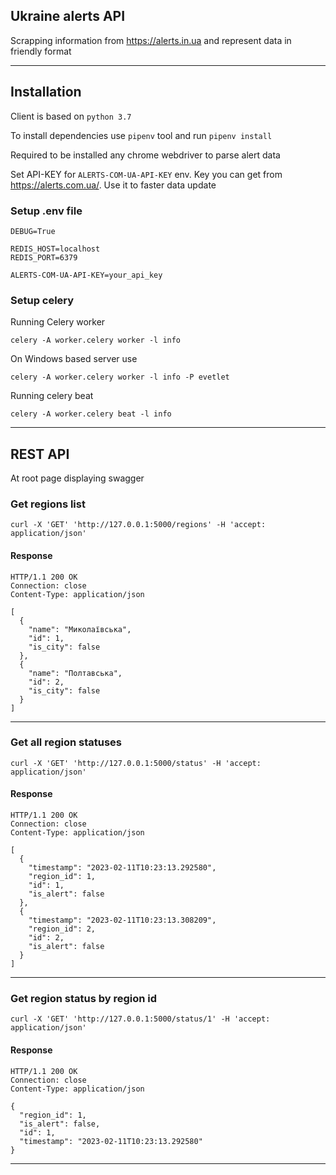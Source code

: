 ## Ukraine alerts API

Scrapping information from https://alerts.in.ua and represent data in friendly format 

---


## Installation
Client is based on `python 3.7`

To install dependencies use `pipenv` tool and run `pipenv install`

Required to be installed any chrome webdriver to parse alert data

Set API-KEY for `ALERTS-COM-UA-API-KEY` env. Key you can get from https://alerts.com.ua/.
Use it to faster data update

### Setup  .env file

```
DEBUG=True

REDIS_HOST=localhost
REDIS_PORT=6379

ALERTS-COM-UA-API-KEY=your_api_key
```

### Setup celery
Running Celery worker

    celery -A worker.celery worker -l info
On Windows based server use

    celery -A worker.celery worker -l info -P evetlet
Running celery beat

    celery -A worker.celery beat -l info

---

## REST API

At root page displaying swagger


### Get regions list


    curl -X 'GET' 'http://127.0.0.1:5000/regions' -H 'accept: application/json'

#### Response

    HTTP/1.1 200 OK
    Connection: close
    Content-Type: application/json

    [
      {
        "name": "Миколаївська",
        "id": 1,
        "is_city": false
      },
      {
        "name": "Полтавська",
        "id": 2,
        "is_city": false
      }
    ]

---

### Get all region statuses


    curl -X 'GET' 'http://127.0.0.1:5000/status' -H 'accept: application/json'

#### Response

    HTTP/1.1 200 OK
    Connection: close
    Content-Type: application/json

    [
      {
        "timestamp": "2023-02-11T10:23:13.292580",
        "region_id": 1,
        "id": 1,
        "is_alert": false
      },
      {
        "timestamp": "2023-02-11T10:23:13.308209",
        "region_id": 2,
        "id": 2,
        "is_alert": false
      }
    ]

---

### Get region status by region id


    curl -X 'GET' 'http://127.0.0.1:5000/status/1' -H 'accept: application/json'

#### Response

    HTTP/1.1 200 OK
    Connection: close
    Content-Type: application/json

    {
      "region_id": 1,
      "is_alert": false,
      "id": 1,
      "timestamp": "2023-02-11T10:23:13.292580"
    }

---